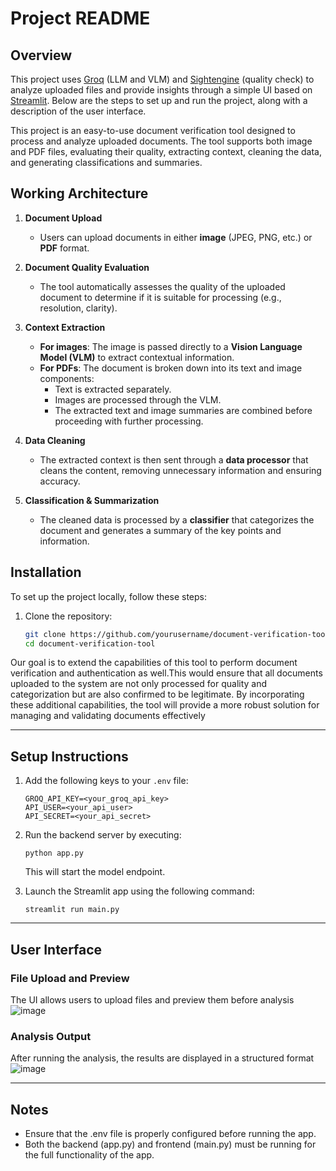 # Project README

## Overview

This project uses [Groq](https://groq.com/) (LLM and VLM) and [Sightengine](https://sightengine.com/) (quality check) to analyze uploaded files and provide insights through a simple UI based on [Streamlit](https://streamlit.io). Below are the steps to set up and run the project, along with a description of the user interface.

This project is an easy-to-use document verification tool designed to process and analyze uploaded documents. The tool supports both image and PDF files, evaluating their quality, extracting context, cleaning the data, and generating classifications and summaries.

## Working Architecture

1. **Document Upload**
   - Users can upload documents in either **image** (JPEG, PNG, etc.) or **PDF** format.

2. **Document Quality Evaluation**
   - The tool automatically assesses the quality of the uploaded document to determine if it is suitable for processing (e.g., resolution, clarity).

3. **Context Extraction**
   - **For images**: The image is passed directly to a **Vision Language Model (VLM)** to extract contextual information.
   - **For PDFs**: The document is broken down into its text and image components:
     - Text is extracted separately.
     - Images are processed through the VLM.
     - The extracted text and image summaries are combined before proceeding with further processing.

4. **Data Cleaning**
   - The extracted context is then sent through a **data processor** that cleans the content, removing unnecessary information and ensuring accuracy.

5. **Classification & Summarization**
   - The cleaned data is processed by a **classifier** that categorizes the document and generates a summary of the key points and information.

## Installation

To set up the project locally, follow these steps:

1. Clone the repository:
   ```bash
   git clone https://github.com/yourusername/document-verification-tool.git
   cd document-verification-tool


Our goal is to extend the capabilities of this tool to perform document verification and authentication as well.This would ensure that all documents uploaded to the system are not only processed for quality and categorization but are also confirmed to be legitimate. By incorporating these additional capabilities, the tool will provide a more robust solution for managing and validating documents effectively


---

## Setup Instructions

1. Add the following keys to your ```.env``` file:

   ```
   GROQ_API_KEY=<your_groq_api_key>
   API_USER=<your_api_user>
   API_SECRET=<your_api_secret>
   ```
   

3. Run the backend server by executing:

   ```
   python app.py
   ```
   

   This will start the model endpoint.

5. Launch the Streamlit app using the following command:

   ```
   streamlit run main.py
   ```
   

---

## User Interface

### File Upload and Preview

The UI allows users to upload files and preview them before analysis
![image](https://github.com/user-attachments/assets/4bdae180-d2b0-4dae-8f69-85df3d10a7c5)


### Analysis Output

After running the analysis, the results are displayed in a structured format
![image](https://github.com/user-attachments/assets/2d7dd46e-2ab3-4ecc-b4ed-b76f488f5c9e)



---

## Notes

- Ensure that the .env file is properly configured before running the app.
- Both the backend (app.py) and frontend (main.py) must be running for the full functionality of the app.
